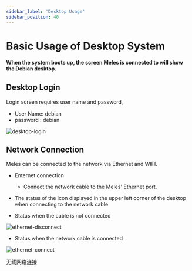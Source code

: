 ```yaml
---
sidebar_label: 'Desktop Usage'
sidebar_position: 40
---
```


# Basic Usage of Desktop System

#### When the system boots up, the screen Meles is connected to will show the Debian desktop.

## Desktop Login

Login screen requires user name and password。

- User Name: debian
- password : debian

![desktop-login](/docs/duo/login.webp)

## Network Connection

Meles can be connected to the network via Ethernet and WIFI.

- Enternet connection
  - Connect the network cable to the Meles' Ethernet port.

- The status of the icon displayed in the upper left corner of the desktop when connecting to the network cable

- Status when the cable is not connected

![ethernet-disconnect](/docs/duo/ethernet-disconnect.webp)

- Status when the network cable is connected

![ethernet-connect](/docs/duo/ethernet-connect.webp)

无线网络连接